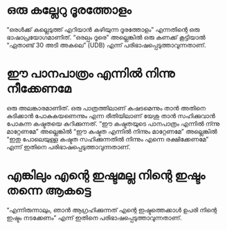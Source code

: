 # ഒരു കല്ലേറു ദൂരത്തോളം
“ഒരൾക്ക് കല്ലെടുത്ത് എറിയാൻ കഴിയുന്ന ദൂരത്തോളം” എന്നതിന്റെ ഒരു ഭാഷാപ്രയോഗമാണിത്. “ഒരല്പം ദൂരെ” അല്ലെങ്കിൽ ഒരു കണക്ക് കൂട്ടിയാൽ “ഏതാണ്ട് 30 അടി അകലെ” (UDB) എന്ന് പരിഭാഷപ്പെടുത്താവുന്നതാണ്.
# ഈ പാനപാത്രം എന്നിൽ നിന്നു നീക്കേണമേ
ഒരു അലങ്കാരമാണിത്. ഒരു പാത്രത്തിലാണ് കഷടമെന്നും താൻ അതിനെ കുടിക്കാൻ പോകുകയണെന്നും എന്ന രീതിയിലാണ് യേശു താൻ സഹിക്കുവാൻ പോകുന്ന കഷ്ടതയെ കുറിക്കുന്നത്. “ഈ കഷ്ടതയുടെ പാനപാത്രം എന്നിൽ ന്ന്നു മാറ്റേണമേ” അല്ലെങ്കിൽ “ഈ കഷ്ടത എന്നിൽ നിന്നും മാറ്റേണമേ” അല്ലെങ്കിൽ “ഇതു പോലെയുള്ള കഷ്ടത സഹിക്കുന്നതിൽ നിന്നും എന്നെ രക്ഷിക്കേണമേ” എന്ന് ഇതിനെ പരിഭാഷപ്പെടുത്താവുന്നതാണ്.
# എങ്കിലും എന്റെ ഇഷ്ടമല്ല നിന്റെ ഇഷ്ടം തന്നെ ആകട്ടെ
“എന്നിരുന്നാലും, ഞാൻ ആഗ്രഹിക്കുന്നത് എന്റെ ഇഷ്ടത്തെക്കാൾ ഉപരി നിന്റെ ഇഷ്ടം നടക്കേണം” എന്ന് ഇതിനെ പരിഭാഷപ്പെടുത്താവുന്നതാണ്.
